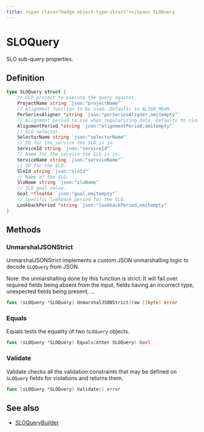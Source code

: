 ```yaml
---
title: <span class="badge object-type-struct"></span> SLOQuery
---
```

# <span class="badge object-type-struct"></span> SLOQuery

SLO sub-query properties.

## Definition

```go
type SLOQuery struct {
    // GCP project to execute the query against.
    ProjectName string `json:"projectName"`
    // Alignment function to be used. Defaults to ALIGN_MEAN.
    PerSeriesAligner *string `json:"perSeriesAligner,omitempty"`
    // Alignment period to use when regularizing data. Defaults to cloud-monitoring-auto.
    AlignmentPeriod *string `json:"alignmentPeriod,omitempty"`
    // SLO selector.
    SelectorName string `json:"selectorName"`
    // ID for the service the SLO is in.
    ServiceId string `json:"serviceId"`
    // Name for the service the SLO is in.
    ServiceName string `json:"serviceName"`
    // ID for the SLO.
    SloId string `json:"sloId"`
    // Name of the SLO.
    SloName string `json:"sloName"`
    // SLO goal value.
    Goal *float64 `json:"goal,omitempty"`
    // Specific lookback period for the SLO.
    LookbackPeriod *string `json:"lookbackPeriod,omitempty"`
}
```
## Methods

### <span class="badge object-method"></span> UnmarshalJSONStrict

UnmarshalJSONStrict implements a custom JSON unmarshalling logic to decode `SLOQuery` from JSON.

Note: the unmarshalling done by this function is strict. It will fail over required fields being absent from the input, fields having an incorrect type, unexpected fields being present, …

```go
func (sLOQuery *SLOQuery) UnmarshalJSONStrict(raw []byte) error
```

### <span class="badge object-method"></span> Equals

Equals tests the equality of two `SLOQuery` objects.

```go
func (sLOQuery *SLOQuery) Equals(other SLOQuery) bool
```

### <span class="badge object-method"></span> Validate

Validate checks all the validation constraints that may be defined on `SLOQuery` fields for violations and returns them.

```go
func (sLOQuery *SLOQuery) Validate() error
```

## See also

 * <span class="badge builder"></span> [SLOQueryBuilder](./builder-SLOQueryBuilder.md)

